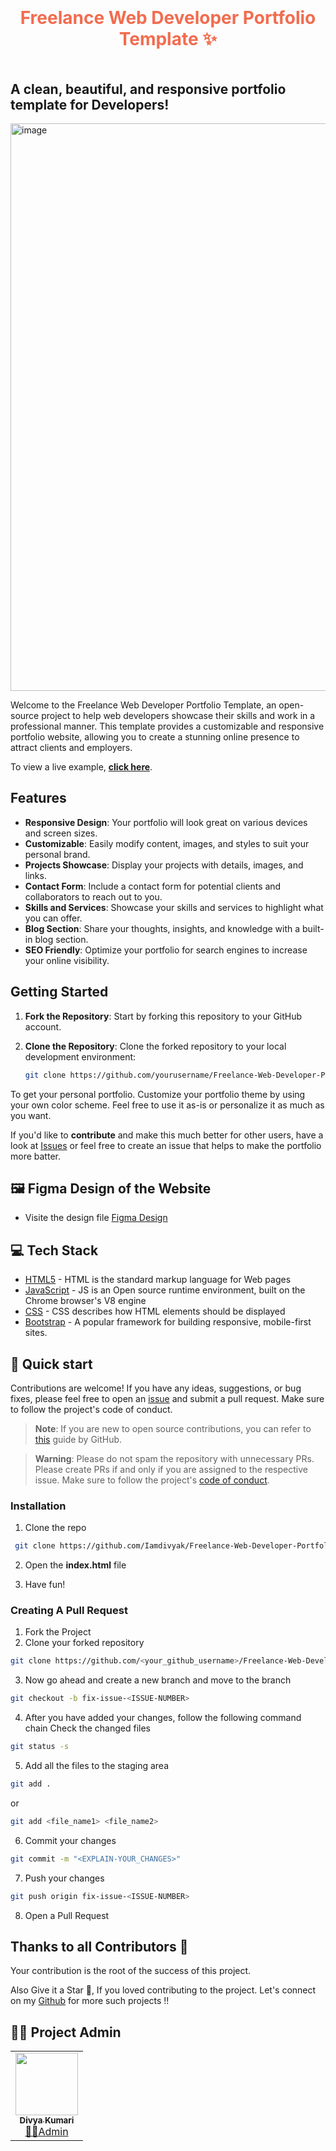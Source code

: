 <h1 style="color: #F26C4F; text-align: center; padding: 20px 0"> Freelance Web Developer Portfolio Template ✨</h1>


## A clean, beautiful, and responsive portfolio template for Developers!
<img width="908" alt="image" src="https://github.com/Iamdivyak/Freelance-Web-Developer-Portfolio-Template/assets/102896170/9035b9d2-255f-4df1-a355-dd4cb7d16fe4">


Welcome to the Freelance Web Developer Portfolio Template, an open-source project to help web developers showcase their skills and work in a professional manner. This template provides a customizable and responsive portfolio website, allowing you to create a stunning online presence to attract clients and employers.

To view a live example, **[click here](https://iamdivyak.netlify.app/)**.

## Features

- **Responsive Design**: Your portfolio will look great on various devices and screen sizes.
- **Customizable**: Easily modify content, images, and styles to suit your personal brand.
- **Projects Showcase**: Display your projects with details, images, and links.
- **Contact Form**: Include a contact form for potential clients and collaborators to reach out to you.
- **Skills and Services**: Showcase your skills and services to highlight what you can offer.
- **Blog Section**: Share your thoughts, insights, and knowledge with a built-in blog section.
- **SEO Friendly**: Optimize your portfolio for search engines to increase your online visibility.

## Getting Started

1. **Fork the Repository**: Start by forking this repository to your GitHub account.

2. **Clone the Repository**: Clone the forked repository to your local development environment:

   ```bash
   git clone https://github.com/yourusername/Freelance-Web-Developer-Portfolio-Template.git

To get your personal portfolio. Customize your portfolio theme by using your own color scheme. Feel free to use it as-is or personalize it as much as you want.

If you'd like to **contribute** and make this much better for other users, have a look at [Issues](https://github.com/Iamdivyak/Freelance-Web-Developer-Portfolio-Template/issues) or feel free to create an issue that helps to make the portfolio more batter.


## 🖼️ Figma Design of the Website

- Visite the design file [Figma Design](https://www.figma.com/file/wKcuUSuG9uEbaXL4TytRzG/my-profile%2Fportfolio-design?type=design&node-id=0%3A1&mode=design&t=TgSPcyjNpZr9n8YT-1)


## 💻 Tech Stack

- [HTML5](https://developer.mozilla.org/en-US/docs/Glossary/HTML5) - HTML is the standard markup language for Web pages
- [JavaScript](https://tc39.es/) - JS is an Open source runtime environment, built on the Chrome browser's V8 engine
- [CSS](https://developer.mozilla.org/en-US/docs/Web/CSS) - CSS describes how HTML elements should be displayed
- [Bootstrap](https://getbootstrap.com/docs/5.0/getting-started/introduction/) - A popular framework for building responsive, mobile-first sites.

## 🚀 Quick start

Contributions are welcome! If you have any ideas, suggestions, or bug fixes, please feel free to open an [issue](https://github.com/Iamdivyak/Freelance-Web-Developer-Portfolio-Template/issues) and submit a pull request. Make sure to follow the project's code of conduct.

> **Note**: If you are new to open source contributions, you can refer to [this](https://opensource.guide/how-to-contribute/) guide by GitHub.

> **Warning**: Please do not spam the repository with unnecessary PRs. Please create PRs if and only if you are assigned to the respective issue. Make sure to follow the project's [code of conduct](/CODE_OF_CONDUCT.md).

### Installation

1. Clone the repo

```sh
 git clone https://github.com/Iamdivyak/Freelance-Web-Developer-Portfolio-Template.git
```

2. Open the **index.html** file

3. Have fun!

### Creating A Pull Request

1. Fork the Project
2. Clone your forked repository

```sh
git clone https://github.com/<your_github_username>/Freelance-Web-Developer-Portfolio-Template.git
```
3. Now go ahead and create a new branch and move to the branch
```sh
git checkout -b fix-issue-<ISSUE-NUMBER>
```
4. After you have added your changes, follow the following command chain
   Check the changed files
```sh
git status -s
```

5. Add all the files to the staging area
```sh
git add .
```
 or
```sh
git add <file_name1> <file_name2>
```
6. Commit your changes
```sh
git commit -m "<EXPLAIN-YOUR_CHANGES>"
```
7. Push your changes
```sh
git push origin fix-issue-<ISSUE-NUMBER>
```
8. Open a Pull Request

## Thanks to all Contributors 💪
Your contribution is the root of the success of this project.

Also Give it a Star 🌟, If you loved contributing to the project. 
Let's connect on my [Github](https://github.com/Iamdivyak) for more such projects !!

## 👩‍💻 Project Admin

<table>
	<tr>
		<td align="center">
			<a href="https://github.com/Iamdivyak">
				<img src="https://avatars.githubusercontent.com/u/102896170?v=4" width="100px" alt="" />
				<br /> <sub><b>Divya Kumari</b></sub>
			</a>
			<br /> <a href="https://github.com/Iamdivyak"> 
		👩‍💻Admin
	    </a>
		</td>
	</tr>
</table>
